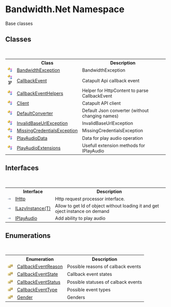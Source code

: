 ﻿# Bandwidth.Net Namespace
 

Base classes


## Classes
&nbsp;<table><tr><th></th><th>Class</th><th>Description</th></tr><tr><td>![Public class](media/pubclass.gif "Public class")</td><td><a href ="T_Bandwidth_Net_BandwidthException.md">BandwidthException</a></td><td>
BandwidthException</td></tr><tr><td>![Public class](media/pubclass.gif "Public class")![Code example](media/CodeExample.png "Code example")</td><td><a href ="T_Bandwidth_Net_CallbackEvent.md">CallbackEvent</a></td><td>
Catapult Api callback event</td></tr><tr><td>![Public class](media/pubclass.gif "Public class")</td><td><a href ="T_Bandwidth_Net_CallbackEventHelpers.md">CallbackEventHelpers</a></td><td>
Helper for HttpContent to parse CallbackEvent</td></tr><tr><td>![Public class](media/pubclass.gif "Public class")</td><td><a href ="T_Bandwidth_Net_Client.md">Client</a></td><td>
Catapult API client</td></tr><tr><td>![Public class](media/pubclass.gif "Public class")</td><td><a href ="T_Bandwidth_Net_DefaultConverter.md">DefaultConverter</a></td><td>
Default Json converter (without changing names)</td></tr><tr><td>![Public class](media/pubclass.gif "Public class")</td><td><a href ="T_Bandwidth_Net_InvalidBaseUrlException.md">InvalidBaseUrlException</a></td><td>
InvalidBaseUrlException</td></tr><tr><td>![Public class](media/pubclass.gif "Public class")</td><td><a href ="T_Bandwidth_Net_MissingCredentialsException.md">MissingCredentialsException</a></td><td>
MissingCredentialsException</td></tr><tr><td>![Public class](media/pubclass.gif "Public class")</td><td><a href ="T_Bandwidth_Net_PlayAudioData.md">PlayAudioData</a></td><td>
Data for play audio operation</td></tr><tr><td>![Public class](media/pubclass.gif "Public class")</td><td><a href ="T_Bandwidth_Net_PlayAudioExtensions.md">PlayAudioExtensions</a></td><td>
Usefull extension methods for IPlayAudio</td></tr></table>

## Interfaces
&nbsp;<table><tr><th></th><th>Interface</th><th>Description</th></tr><tr><td>![Public interface](media/pubinterface.gif "Public interface")</td><td><a href ="T_Bandwidth_Net_IHttp.md">IHttp</a></td><td>
Http request processor interface.</td></tr><tr><td>![Public interface](media/pubinterface.gif "Public interface")</td><td><a href ="T_Bandwidth_Net_ILazyInstance_1.md">ILazyInstance(T)</a></td><td>
Allow to get Id of object without loading it and get oject instance on demand</td></tr><tr><td>![Public interface](media/pubinterface.gif "Public interface")</td><td><a href ="T_Bandwidth_Net_IPlayAudio.md">IPlayAudio</a></td><td>
Add ability to play audio</td></tr></table>

## Enumerations
&nbsp;<table><tr><th></th><th>Enumeration</th><th>Description</th></tr><tr><td>![Public enumeration](media/pubenumeration.gif "Public enumeration")</td><td><a href ="T_Bandwidth_Net_CallbackEventReason.md">CallbackEventReason</a></td><td>
Possible reasons of calback events</td></tr><tr><td>![Public enumeration](media/pubenumeration.gif "Public enumeration")</td><td><a href ="T_Bandwidth_Net_CallbackEventState.md">CallbackEventState</a></td><td>
Callback event states</td></tr><tr><td>![Public enumeration](media/pubenumeration.gif "Public enumeration")</td><td><a href ="T_Bandwidth_Net_CallbackEventStatus.md">CallbackEventStatus</a></td><td>
Possible statuses of calback events</td></tr><tr><td>![Public enumeration](media/pubenumeration.gif "Public enumeration")</td><td><a href ="T_Bandwidth_Net_CallbackEventType.md">CallbackEventType</a></td><td>
Possible event types</td></tr><tr><td>![Public enumeration](media/pubenumeration.gif "Public enumeration")</td><td><a href ="T_Bandwidth_Net_Gender.md">Gender</a></td><td>
Genders</td></tr></table>&nbsp;
